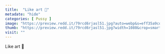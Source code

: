 ```yaml
---
title:  "Like art 🥵"
metadate: "hide"
categories: [ Pussy ]
image: "https://preview.redd.it/79rcd6rjasl51.jpg?auto=webp&s=eff35a9cdee747300f5baf28d4730b1c82cc4cd5"
thumb: "https://preview.redd.it/79rcd6rjasl51.jpg?width=1080&crop=smart&auto=webp&s=c7a9fea31c6569e5f9be1a4478d06a90e35a1c88"
visit: ""
---
```

Like art 🥵
